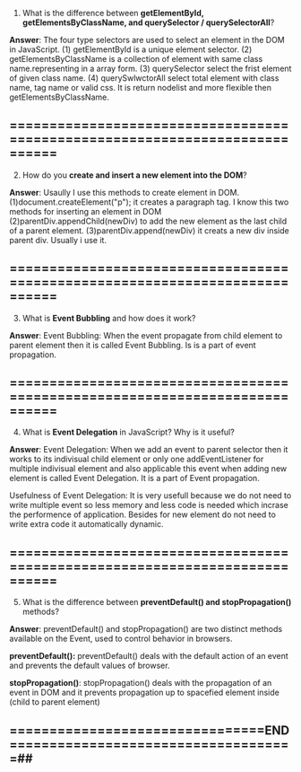 1. What is the difference between **getElementById, getElementsByClassName, and querySelector / querySelectorAll**? 

**Answer**: The four type selectors are used to select an element in the DOM in JavaScript.
    (1) getElementById is a unique element selector.
    (2) getElementsByClassName is a collection of element with same class name.representing in a array form.
    (3) querySelector select the frist element of given class name.
    (4) querySwlwctorAll select total element with class name, tag name or valid css. It is return nodelist and more flexible then getElementsByClassName.

## ============================================================================

2. How do you **create and insert a new element into the DOM**?

**Answer**: Usaully I use this methods to create element in DOM.
    (1)document.createElement("p"); it creates a paragraph tag.
I know this two methods for inserting an element in DOM
    (2)parentDiv.appendChild(newDiv) to add the new element as the last child of a parent element.
    (3)parentDiv.append(newDiv) it creats a new div inside parent div. Usually i use it.

## ============================================================================

3. What is **Event Bubbling** and how does it work?

**Answer**: Event Bubbling: When the event propagate from child element to parent element then it is called Event Bubbling. Is is a part of event propagation.

## ============================================================================

4. What is **Event Delegation** in JavaScript? Why is it useful?

**Answer**: Event Delegation: When we add an event to parent selector then it works to its indivisual child element or only one addEventListener for multiple indivisual element and also applicable this event when adding new element is called Event Delegation. It is a part of Event propagation.

Usefulness of Event Delegation:
It is very usefull because we do not need to write multiple event so less memory and less code is needed which incrase the performence of application. Besides for new element do not need to write extra code it automatically dynamic.

## ============================================================================

5. What is the difference between **preventDefault() and stopPropagation()** methods?

**Answer**: preventDefault() and stopPropagation() are two distinct methods available on the Event, used to control behavior in browsers.

**preventDefault():** preventDefault() deals with the default action of an event and prevents the default values of browser.

**stopPropagation()**: stopPropagation() deals with the propagation of an event in DOM and it prevents propagation up to spacefied element inside (child to parent element)


## ================================END====================================##